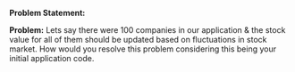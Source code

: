**Problem Statement:**

**Problem:** Lets say there were 100 companies in our application & the stock value for all of them should be updated based
on fluctuations in stock market. How would you resolve this problem considering this being your initial application code.
